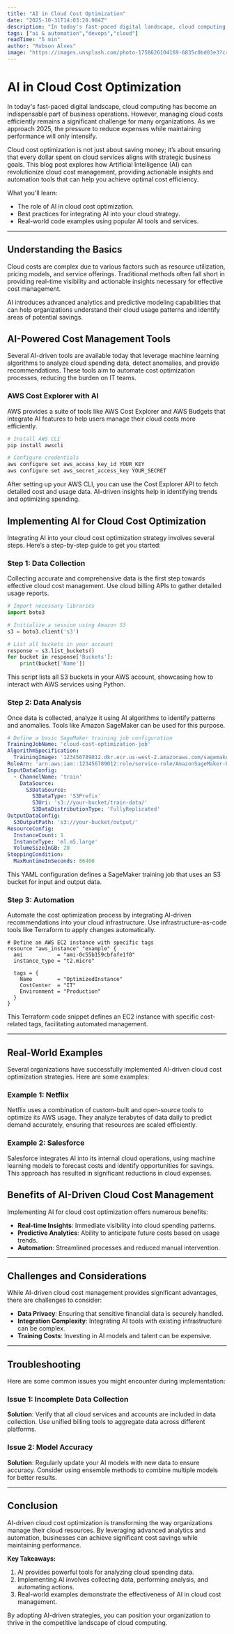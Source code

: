 ```yaml
---
title: "AI in Cloud Cost Optimization"
date: "2025-10-31T14:03:28.984Z"
description: "In today's fast-paced digital landscape, cloud computing has become an indispensable part of business operations. However, managing cloud costs efficiently..."
tags: ["ai & automation","devops","cloud"]
readTime: "5 min"
author: "Robson Alves"
image: "https://images.unsplash.com/photo-1758626104169-6835c0bd03e3?crop=entropy&cs=tinysrgb&fit=max&fm=jpg&ixid=M3w4MjQ1OTh8MHwxfHJhbmRvbXx8fHx8fHx8fDE3NjIwMTAwNzN8&ixlib=rb-4.1.0&q=80&w=1080"
---
```

# AI in Cloud Cost Optimization

In today's fast-paced digital landscape, cloud computing has become an indispensable part of business operations. However, managing cloud costs efficiently remains a significant challenge for many organizations. As we approach 2025, the pressure to reduce expenses while maintaining performance will only intensify.

Cloud cost optimization is not just about saving money; it’s about ensuring that every dollar spent on cloud services aligns with strategic business goals. This blog post explores how Artificial Intelligence (AI) can revolutionize cloud cost management, providing actionable insights and automation tools that can help you achieve optimal cost efficiency.

What you'll learn:

- The role of AI in cloud cost optimization.
- Best practices for integrating AI into your cloud strategy.
- Real-world code examples using popular AI tools and services.

---

## Understanding the Basics

Cloud costs are complex due to various factors such as resource utilization, pricing models, and service offerings. Traditional methods often fall short in providing real-time visibility and actionable insights necessary for effective cost management.

AI introduces advanced analytics and predictive modeling capabilities that can help organizations understand their cloud usage patterns and identify areas of potential savings.

## AI-Powered Cost Management Tools

Several AI-driven tools are available today that leverage machine learning algorithms to analyze cloud spending data, detect anomalies, and provide recommendations. These tools aim to automate cost optimization processes, reducing the burden on IT teams.

### AWS Cost Explorer with AI

AWS provides a suite of tools like AWS Cost Explorer and AWS Budgets that integrate AI features to help users manage their cloud costs more efficiently.

```bash
# Install AWS CLI
pip install awscli

# Configure credentials
aws configure set aws_access_key_id YOUR_KEY
aws configure set aws_secret_access_key YOUR_SECRET
```

After setting up your AWS CLI, you can use the Cost Explorer API to fetch detailed cost and usage data. AI-driven insights help in identifying trends and optimizing spending.

## Implementing AI for Cloud Cost Optimization

Integrating AI into your cloud cost optimization strategy involves several steps. Here’s a step-by-step guide to get you started:

### Step 1: Data Collection

Collecting accurate and comprehensive data is the first step towards effective cloud cost management. Use cloud billing APIs to gather detailed usage reports.

```python
# Import necessary libraries
import boto3

# Initialize a session using Amazon S3
s3 = boto3.client('s3')

# List all buckets in your account
response = s3.list_buckets()
for bucket in response['Buckets']:
    print(bucket['Name'])
```

This script lists all S3 buckets in your AWS account, showcasing how to interact with AWS services using Python.

### Step 2: Data Analysis

Once data is collected, analyze it using AI algorithms to identify patterns and anomalies. Tools like Amazon SageMaker can be used for this purpose.

```yaml
# Define a basic SageMaker training job configuration
TrainingJobName: 'cloud-cost-optimization-job'
AlgorithmSpecification:
  TrainingImage: '123456789012.dkr.ecr.us-west-2.amazonaws.com/sagemaker-scikit-learn:0.23-1-cpu-py3'
RoleArn: 'arn:aws:iam::123456789012:role/service-role/AmazonSageMaker-ExecutionRole'
InputDataConfig:
  - ChannelName: 'train'
    DataSource:
      S3DataSource:
        S3DataType: 'S3Prefix'
        S3Uri: 's3://your-bucket/train-data/'
        S3DataDistributionType: 'FullyReplicated'
OutputDataConfig:
  S3OutputPath: 's3://your-bucket/output/'
ResourceConfig:
  InstanceCount: 1
  InstanceType: 'ml.m5.large'
  VolumeSizeInGB: 20
StoppingCondition:
  MaxRuntimeInSeconds: 86400
```

This YAML configuration defines a SageMaker training job that uses an S3 bucket for input and output data.

### Step 3: Automation

Automate the cost optimization process by integrating AI-driven recommendations into your cloud infrastructure. Use infrastructure-as-code tools like Terraform to apply changes automatically.

```hcl
# Define an AWS EC2 instance with specific tags
resource "aws_instance" "example" {
  ami           = "ami-0c55b159cbfafe1f0"
  instance_type = "t2.micro"

  tags = {
    Name        = "OptimizedInstance"
    CostCenter  = "IT"
    Environment = "Production"
  }
}
```

This Terraform code snippet defines an EC2 instance with specific cost-related tags, facilitating automated management.

---

## Real-World Examples

Several organizations have successfully implemented AI-driven cloud cost optimization strategies. Here are some examples:

### Example 1: Netflix

Netflix uses a combination of custom-built and open-source tools to optimize its AWS usage. They analyze terabytes of data daily to predict demand accurately, ensuring that resources are scaled efficiently.

### Example 2: Salesforce

Salesforce integrates AI into its internal cloud operations, using machine learning models to forecast costs and identify opportunities for savings. This approach has resulted in significant reductions in cloud expenses.

## Benefits of AI-Driven Cloud Cost Management

Implementing AI for cloud cost optimization offers numerous benefits:

- **Real-time Insights**: Immediate visibility into cloud spending patterns.
- **Predictive Analytics**: Ability to anticipate future costs based on usage trends.
- **Automation**: Streamlined processes and reduced manual intervention.

---

## Challenges and Considerations

While AI-driven cloud cost management provides significant advantages, there are challenges to consider:

- **Data Privacy**: Ensuring that sensitive financial data is securely handled.
- **Integration Complexity**: Integrating AI tools with existing infrastructure can be complex.
- **Training Costs**: Investing in AI models and talent can be expensive.

---

## Troubleshooting

Here are some common issues you might encounter during implementation:

### Issue 1: Incomplete Data Collection

**Solution**: Verify that all cloud services and accounts are included in data collection. Use unified billing tools to aggregate data across different platforms.

### Issue 2: Model Accuracy

**Solution**: Regularly update your AI models with new data to ensure accuracy. Consider using ensemble methods to combine multiple models for better results.

---

## Conclusion

AI-driven cloud cost optimization is transforming the way organizations manage their cloud resources. By leveraging advanced analytics and automation, businesses can achieve significant cost savings while maintaining performance.

**Key Takeaways:**

1. AI provides powerful tools for analyzing cloud spending data.
2. Implementing AI involves collecting data, performing analysis, and automating actions.
3. Real-world examples demonstrate the effectiveness of AI in cloud cost management.

By adopting AI-driven strategies, you can position your organization to thrive in the competitive landscape of cloud computing.